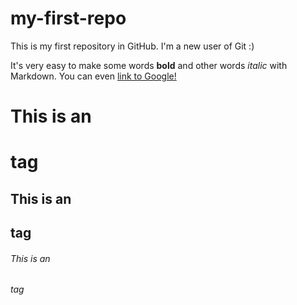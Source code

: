 # my-first-repo
This is my first repository in GitHub. I'm a new user of Git :)

It's very easy to make some words **bold** and other words *italic* with Markdown. You can even [link to Google!](http://google.com)

# This is an <h1> tag

## This is an <h2> tag

###### This is an <h6> tag
